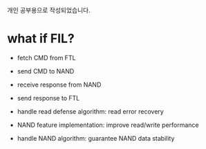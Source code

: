 개인 공부용으로 작성되었습니다.   

# what if FIL?

- fetch CMD from FTL
- send CMD to NAND
- receive response from NAND
- send response to FTL
   
- handle read defense algorithm: read error recovery
- NAND feature implementation: improve read/write performance
- handle NAND algorithm: guarantee NAND data stability